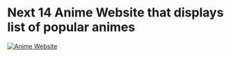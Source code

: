 # Next 14 Anime Website that displays list of popular animes

[![Anime Website](https://i.postimg.cc/bN24ZJY3/Screenshot-2023-11-26-230927.png)](https://postimg.cc/Mvq94zQQ)

